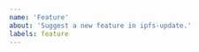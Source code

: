 ```yaml
---
name: 'Feature'
about: 'Suggest a new feature in ipfs-update.'
labels: feature
---
```


<!--
When requesting a _feature_, please be sure to include:
  * Your motivation. Why do you need the feature?
  * How the feature should work.

Please try to be as specific and concrete as possible.
-->
